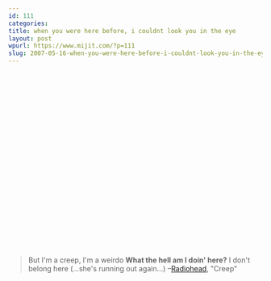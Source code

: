```yaml
---
id: 111
categories: 
title: when you were here before, i couldnt look you in the eye
layout: post
wpurl: https://www.mijit.com/?p=111
slug: 2007-05-16-when-you-were-here-before-i-couldnt-look-you-in-the-eye
---
```

<object width="425" height="350"><param name="movie" value="https://www.youtube.com/v/JsHKoJM8uv8"></param><param name="wmode" value="transparent"></param><embed src="https://www.youtube.com/v/JsHKoJM8uv8" type="application/x-shockwave-flash" wmode="transparent" width="425" height="350"></embed></object>

<blockquote>But I'm a creep,
I'm a weirdo
<strong>What the hell am I doin' here?</strong>
I don't belong here
(...she's running out again...)
–<a href="https://www.radiohead.com/">Radiohead</a>, "Creep"</blockquote>
